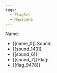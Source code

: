 ```yaml
---
tags:
  - FlagSet
  - NewScene
---
```

Name:
- [[name_0]]
Sound:
- [[sound_143]]
- [[sound_6]]
- [[sound_7]]
Flag:
- [[flag_9478]]
